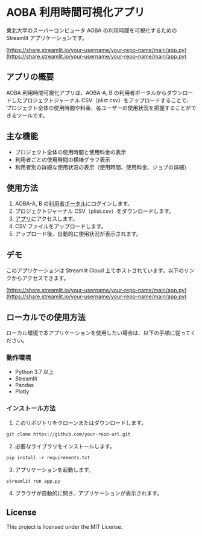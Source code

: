 # AOBA 利用時間可視化アプリ

東北大学のスーパーコンピュータ AOBA の利用時間を可視化するための Streamlit アプリケーションです。

[https://share.streamlit.io/your-username/your-repo-name/main/app.py](https://share.streamlit.io/your-username/your-repo-name/main/app.py)

## アプリの概要

AOBA 利用時間可視化アプリは、AOBA-A, B の利用者ポータルからダウンロードしたプロジェクトジャーナル CSV（plist.csv）をアップロードすることで、プロジェクト全体の使用時間や料金、各ユーザーの使用状況を把握することができるツールです。

## 主な機能

- プロジェクト全体の使用時間と使用料金の表示
- 利用者ごとの使用時間の横棒グラフ表示
- 利用者別の詳細な使用状況の表示（使用時間、使用料金、ジョブの詳細）

## 使用方法

1. AOBA-A, B の[利用者ポータル](https://portal.ss.cc.tohoku.ac.jp/thkportal/riyosha_login/)にログインします。
2. プロジェクトジャーナル CSV（plist.csv）をダウンロードします。
3. [アプリ](https://share.streamlit.io/your-username/your-repo-name/main/app.py)にアクセスします。
4. CSV ファイルをアップロードします。
5. アップロード後、自動的に使用状況が表示されます。

## デモ

このアプリケーションは Streamlit Cloud 上でホストされています。以下のリンクからアクセスできます。

[https://share.streamlit.io/your-username/your-repo-name/main/app.py](https://share.streamlit.io/your-username/your-repo-name/main/app.py)

## ローカルでの使用方法

ローカル環境で本アプリケーションを使用したい場合は、以下の手順に従ってください。

### 動作環境

- Python 3.7 以上
- Streamlit
- Pandas
- Plotly

### インストール方法

1. このリポジトリをクローンまたはダウンロードします。

```
git clone https://github.com/your-repo-url.git
```

2. 必要なライブラリをインストールします。

```
pip install -r requirements.txt
```

3. アプリケーションを起動します。

```
streamlit run app.py
```

4. ブラウザが自動的に開き、アプリケーションが表示されます。

## License

This project is licensed under the MIT License.